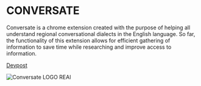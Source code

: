 # CONVERSATE

Conversate is a chrome extension created with the purpose of helping all understand regional conversational dialects in the English language.
So far, the functionality of this extension allows for efficient gathering of information to save time while researching and improve access to information.

[Devpost](https://devpost.com/software/conversate)

![Conversate LOGO REAl](https://user-images.githubusercontent.com/117539158/200187499-0dea4988-9380-4b8a-8087-8933ac6a38ad.png)
